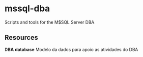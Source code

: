 # mssql-dba
Scripts and tools for the M$SQL Server DBA

## Resources
**DBA database**
Modelo da dados para apoio as atividades do DBA